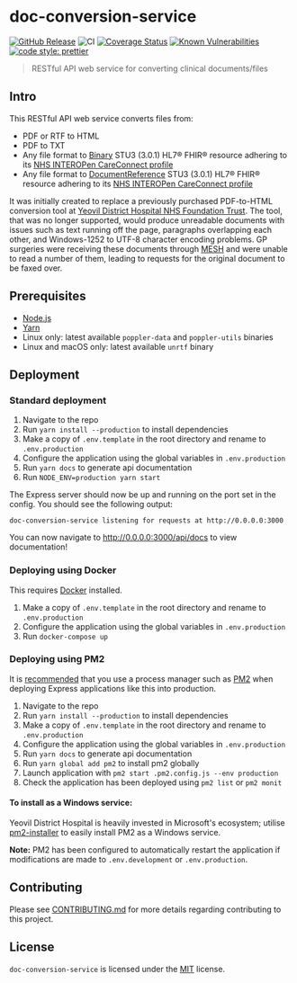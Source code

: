 # doc-conversion-service

[![GitHub Release](https://img.shields.io/github/release/Fdawgs/doc-conversion-service.svg)](https://github.com/Fdawgs/doc-conversion-service/releases/latest/)
![CI](https://github.com/Fdawgs/doc-conversion-service/workflows/CI/badge.svg) [![Coverage Status](https://coveralls.io/repos/github/Fdawgs/doc-conversion-service/badge.svg?branch=master)](https://coveralls.io/github/Fdawgs/doc-conversion-service?branch=master) [![Known Vulnerabilities](https://snyk.io/test/github/Fdawgs/doc-conversion-service/badge.svg)](https://snyk.io/test/github/Fdawgs/doc-conversion-service) [![code style: prettier](https://img.shields.io/badge/code_style-prettier-ff69b4.svg?style=flat-square)](https://github.com/prettier/prettier)

> RESTful API web service for converting clinical documents/files

## Intro

This RESTful API web service converts files from:

-   PDF or RTF to HTML
-   PDF to TXT
-   Any file format to [Binary](https://www.hl7.org/fhir/STU3/binary.html) STU3 (3.0.1) HL7® FHIR® resource adhering to its [NHS INTEROPen CareConnect profile](https://nhsconnect.github.io/CareConnectAPI/api_documents_binary.html)
-   Any file format to [DocumentReference](https://www.hl7.org/fhir/STU3/documentreference.html) STU3 (3.0.1) HL7® FHIR® resource adhering to its [NHS INTEROPen CareConnect profile](https://nhsconnect.github.io/CareConnectAPI/api_documents_documentreference.html)

It was initially created to replace a previously purchased PDF-to-HTML conversion tool at [Yeovil District Hospital NHS Foundation Trust](https://yeovilhospital.co.uk/). The tool, that was no longer supported, would produce unreadable documents with issues such as text running off the page, paragraphs overlapping each other, and Windows-1252 to UTF-8 character encoding problems. GP surgeries were receiving these documents through [MESH](https://digital.nhs.uk/services/message-exchange-for-social-care-and-health-mesh) and were unable to read a number of them, leading to requests for the original document to be faxed over.

## Prerequisites

-   [Node.js](https://nodejs.org/en/)
-   [Yarn](https://classic.yarnpkg.com)
-   Linux only: latest available `poppler-data` and `poppler-utils` binaries
-   Linux and macOS only: latest available `unrtf` binary

## Deployment

### Standard deployment

1. Navigate to the repo
2. Run `yarn install --production` to install dependencies
3. Make a copy of `.env.template` in the root directory and rename to `.env.production`
4. Configure the application using the global variables in `.env.production`
5. Run `yarn docs` to generate api documentation
6. Run `NODE_ENV=production yarn start`

The Express server should now be up and running on the port set in the config. You should see the following output:

```
doc-conversion-service listening for requests at http://0.0.0.0:3000
```

You can now navigate to http://0.0.0.0:3000/api/docs to view documentation!

### Deploying using Docker

This requires [Docker](https://www.docker.com/products) installed.

1. Make a copy of `.env.template` in the root directory and rename to `.env.production`
2. Configure the application using the global variables in `.env.production`
3. Run `docker-compose up`

### Deploying using PM2

It is [recommended](https://expressjs.com/en/advanced/pm.html) that you use a process manager such as [PM2](https://pm2.keymetrics.io/) when deploying Express applications like this into production.

1. Navigate to the repo
2. Run `yarn install --production` to install dependencies
3. Make a copy of `.env.template` in the root directory and rename to `.env.production`
4. Configure the application using the global variables in `.env.production`
5. Run `yarn docs` to generate api documentation
6. Run `yarn global add pm2` to install pm2 globally
7. Launch application with `pm2 start .pm2.config.js --env production`
8. Check the application has been deployed using `pm2 list` or `pm2 monit`

#### To install as a Windows service:

Yeovil District Hospital is heavily invested in Microsoft's ecosystem; utilise [pm2-installer](https://github.com/jessety/pm2-installer) to easily install PM2 as a Windows service.

**Note:** PM2 has been configured to automatically restart the application if modifications are made to `.env.development` or `.env.production`.

## Contributing

Please see [CONTRIBUTING.md](https://github.com/Fdawgs/doc-conversion-service/blob/master/CONTRIBUTING.md) for more details regarding contributing to this project.

## License

`doc-conversion-service` is licensed under the [MIT](https://github.com/Fdawgs/doc-conversion-service/blob/master/LICENSE) license.
